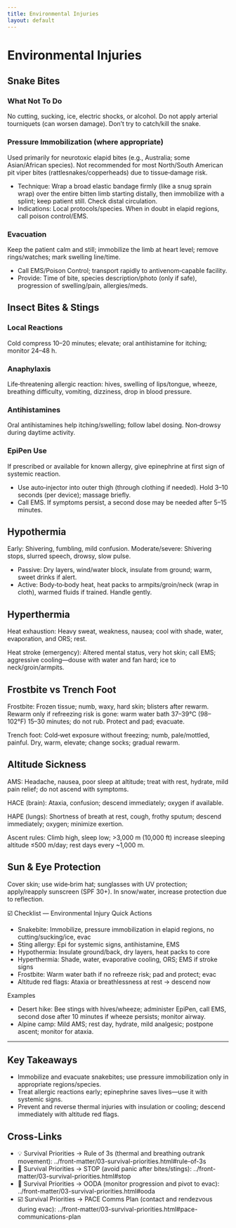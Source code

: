 ```yaml
---
title: Environmental Injuries
layout: default
---
```


# Environmental Injuries

## Snake Bites
### What Not To Do
No cutting, sucking, ice, electric shocks, or alcohol. Do not apply arterial tourniquets (can worsen damage). Don’t try to catch/kill the snake.

### Pressure Immobilization (where appropriate)
Used primarily for neurotoxic elapid bites (e.g., Australia; some Asian/African species). Not recommended for most North/South American pit viper bites (rattlesnakes/copperheads) due to tissue‑damage risk.

- Technique: Wrap a broad elastic bandage firmly (like a snug sprain wrap) over the entire bitten limb starting distally, then immobilize with a splint; keep patient still. Check distal circulation.
- Indications: Local protocols/species. When in doubt in elapid regions, call poison control/EMS.

### Evacuation
Keep the patient calm and still; immobilize the limb at heart level; remove rings/watches; mark swelling line/time.

- Call EMS/Poison Control; transport rapidly to antivenom‑capable facility.
- Provide: Time of bite, species description/photo (only if safe), progression of swelling/pain, allergies/meds.

## Insect Bites & Stings
### Local Reactions
Cold compress 10–20 minutes; elevate; oral antihistamine for itching; monitor 24–48 h.

### Anaphylaxis
Life‑threatening allergic reaction: hives, swelling of lips/tongue, wheeze, breathing difficulty, vomiting, dizziness, drop in blood pressure.

### Antihistamines
Oral antihistamines help itching/swelling; follow label dosing. Non‑drowsy during daytime activity.

### EpiPen Use
If prescribed or available for known allergy, give epinephrine at first sign of systemic reaction.

- Use auto‑injector into outer thigh (through clothing if needed). Hold 3–10 seconds (per device); massage briefly.
- Call EMS. If symptoms persist, a second dose may be needed after 5–15 minutes.

## Hypothermia
Early: Shivering, fumbling, mild confusion. Moderate/severe: Shivering stops, slurred speech, drowsy, slow pulse.

- Passive: Dry layers, wind/water block, insulate from ground; warm, sweet drinks if alert.
- Active: Body‑to‑body heat, heat packs to armpits/groin/neck (wrap in cloth), warmed fluids if trained. Handle gently.

## Hyperthermia
Heat exhaustion: Heavy sweat, weakness, nausea; cool with shade, water, evaporation, and ORS; rest.

Heat stroke (emergency): Altered mental status, very hot skin; call EMS; aggressive cooling—douse with water and fan hard; ice to neck/groin/armpits.

## Frostbite vs Trench Foot
Frostbite: Frozen tissue; numb, waxy, hard skin; blisters after rewarm. Rewarm only if refreezing risk is gone: warm water bath 37–39°C (98–102°F) 15–30 minutes; do not rub. Protect and pad; evacuate.

Trench foot: Cold‑wet exposure without freezing; numb, pale/mottled, painful. Dry, warm, elevate; change socks; gradual rewarm.

## Altitude Sickness
AMS: Headache, nausea, poor sleep at altitude; treat with rest, hydrate, mild pain relief; do not ascend with symptoms.

HACE (brain): Ataxia, confusion; descend immediately; oxygen if available.

HAPE (lungs): Shortness of breath at rest, cough, frothy sputum; descend immediately; oxygen; minimize exertion.

Ascent rules: Climb high, sleep low; >3,000 m (10,000 ft) increase sleeping altitude ≤500 m/day; rest days every ~1,000 m.

## Sun & Eye Protection
Cover skin; use wide‑brim hat; sunglasses with UV protection; apply/reapply sunscreen (SPF 30+). In snow/water, increase protection due to reflection.

☑️ Checklist — Environmental Injury Quick Actions
- Snakebite: Immobilize, pressure immobilization in elapid regions, no cutting/sucking/ice, evac
- Sting allergy: Epi for systemic signs, antihistamine, EMS
- Hypothermia: Insulate ground/back, dry layers, heat packs to core
- Hyperthermia: Shade, water, evaporative cooling, ORS; EMS if stroke signs
- Frostbite: Warm water bath if no refreeze risk; pad and protect; evac
- Altitude red flags: Ataxia or breathlessness at rest → descend now

Examples
- Desert hike: Bee stings with hives/wheeze; administer EpiPen, call EMS, second dose after 10 minutes if wheeze persists; monitor airway.
- Alpine camp: Mild AMS; rest day, hydrate, mild analgesic; postpone ascent; monitor for ataxia.

---

## Key Takeaways
- Immobilize and evacuate snakebites; use pressure immobilization only in appropriate regions/species.
- Treat allergic reactions early; epinephrine saves lives—use it with systemic signs.
- Prevent and reverse thermal injuries with insulation or cooling; descend immediately with altitude red flags.

## Cross-Links
- 💡 Survival Priorities → Rule of 3s (thermal and breathing outrank movement): ../front-matter/03-survival-priorities.html#rule-of-3s
- 📝 Survival Priorities → STOP (avoid panic after bites/stings): ../front-matter/03-survival-priorities.html#stop
- 📝 Survival Priorities → OODA (monitor progression and pivot to evac): ../front-matter/03-survival-priorities.html#ooda
- ☑️ Survival Priorities → PACE Comms Plan (contact and rendezvous during evac): ../front-matter/03-survival-priorities.html#pace-communications-plan

